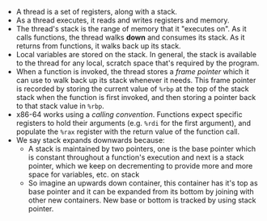-  A thread is a set of registers, along with a stack.
- As a thread executes, it reads and writes registers and memory.
- The thread's stack is the range of memory that it "executes on". As it calls functions, the thread walks **down** and consumes its stack. As it returns from functions, it walks back up its stack.
- Local variables are stored on the stack. In general, the stack is available to the thread for any local, scratch space that's required by the program.
- When a function is invoked, the thread stores a _frame pointer_ which it can use to walk back up its stack whenever it needs. This frame pointer is recorded by storing the current value of `%rbp` at the top of the stack stack when the function is first invoked, and then storing a pointer back to that stack value in `%rbp`.
- x86-64 works using a _calling convention_. Functions expect specific registers to hold their arguments (e.g. `%rdi` for the first argument), and populate the `%rax` register with the return value of the function call.
- We say stack expands downwards because:
	- A stack is maintained by two pointers, one is the base pointer which is constant throughout a function's execution and next is a stack pointer, which we keep on decrementing to provide more and more space for variables, etc. on stack
	- So imagine an upwards down container, this container has it's top as base pointer and it can be expanded from its bottom by joining with other new containers. New base or bottom is tracked by using stack pointer.